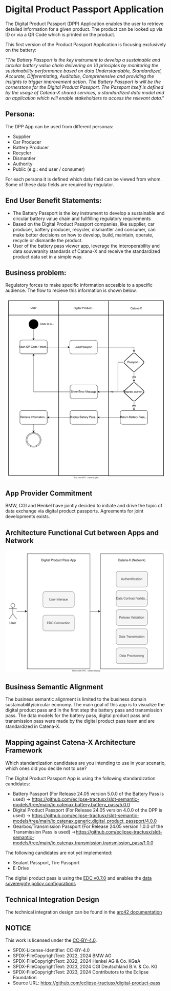<!--
#######################################################################

Tractus-X - Digital Product Passport Application 

Copyright (c) 2022, 2024 BMW AG
Copyright (c) 2022, 2024 Henkel AG & Co. KGaA
Copyright (c) 2023, 2024 CGI Deutschland B.V. & Co. KG
Copyright (c) 2023, 2024 Contributors to the Eclipse Foundation

See the NOTICE file(s) distributed with this work for additional
information regarding copyright ownership.

This work is made available under the terms of the
Creative Commons Attribution 4.0 International (CC-BY-4.0) license,
which is available at
https://creativecommons.org/licenses/by/4.0/legalcode.

SPDX-License-Identifier: CC-BY-4.0

#######################################################################
-->

# Digital Product Passport Application


The Digital Product Passport (DPP) Application enables the user to retrieve detailed information for a given product. The product can be looked up via ID or via a QR Code which is printed on the product.  

This first version of the Product Passport Application is focusing exclusively on the battery:  

*"The Battery Passport is the key instrument to develop a sustainable and circular battery value chain delivering on 10 principles by monitoring the sustainability performance based on data Understandable, Standardized, Accurate, Differentiating, Auditable, Comprehensive and providing the insights to trigger improvement action. The Battery Passport is will be the cornerstone for the Digital Product Passport.
The Passport itself is defined by the usage of Catena-X shared services, a standardized data model and an application which will enable stakeholders to access the relevant data."*  

## Persona:

The DPP App can be used from different personas:

* Supplier
* Car Producer
* Battery Producer
* Recycler
* Dismantler
* Authority
* Public (e.g.: end user / consumer)

For each persona it is defined which data field can be viewed from whom. Some of these data fields are required by regulator.  

## End User Benefit Statements:

* The Battery Passport is the key instrument to develop a sustainable and circular battery value chain and fullfilling regulatory requirements
* Based on the Digital Product Passport companies, like supplier, car producer, battery producer, recycler, dismantler and consumer, can make better decisions on how to develop, build, maintain, operate, recycle or dismantle the product.
* User of the battery pass viewer app, leverage the interoperability and data souveranity standards of Catana-X and receive the standardized product data set in a simple way.  

## Business problem:

Regulatory forces to make specific information accesible to a specific audience. The flow to recieve this information is shown below.

![Business Problem](./media/graphBusinessProblem.svg)  

## App Provider Commitment

BMW, CGI and Henkel have jointly decided to initiate and drive the topic of data exchange via digital product passports. Agreements for joint developments exists.  

## Architecture Functional Cut between Apps and Network

![Architecture Functional Cut](./media/graphArchitectureFunctionalCut.svg)  

## Business Semantic Alignment 

The business semantic alignment is limited to the business domain sustainability/circular economy. The main goal of this app is to visualize the digital product pass and in the first step the battery pass and transmission pass. The data models for the battery pass, digital product pass and transmission pass were made by the digital product pass team and are standardized in Catena-X.

## Mapping against Catena-X Architecture Framework

Which standardization candidates are you intending to use in your scenario, which ones did you decide not to use?

The Digital Product Passport App is using the following standardization candidates:

* Battery Passport (For Release 24.05 version 5.0.0 of the Battery Pass is used) → https://github.com/eclipse-tractusx/sldt-semantic-models/tree/main/io.catenax.battery.battery_pass/5.0.0
* Digital Product Passport (For Release 24.05 version 4.0.0 of the DPP is used) → https://github.com/eclipse-tractusx/sldt-semantic-models/tree/main/io.catenax.generic.digital_product_passport/4.0.0
* Gearbox/Transmission Passport (For Release 24.05 version 1.0.0 of the Transmission Pass is used) ->https://github.com/eclipse-tractusx/sldt-semantic-models/tree/main/io.catenax.transmission.transmission_pass/1.0.0

The following candidates are not yet implemented:

* Sealant Passport, Tire Passport
* E-Drive

The digital product pass is using the [EDC v0.7.0](https://github.com/eclipse-tractusx/tractusx-edc/releases/tag/0.7.0) and enables the  [data sovereignty policy configurations](https://github.com/eclipse-tractusx/digital-product-pass/blob/main/docs/data-sovereignty/PolicyConfigGuide.md)


## Technical Integration Design

The technical integration design can be found in the [arc42 documentation](../architecture/Arc42.md)


## NOTICE

This work is licensed under the [CC-BY-4.0](https://creativecommons.org/licenses/by/4.0/legalcode).

- SPDX-License-Identifier: CC-BY-4.0
- SPDX-FileCopyrightText: 2022, 2024 BMW AG
- SPDX-FileCopyrightText: 2022, 2024 Henkel AG & Co. KGaA
- SPDX-FileCopyrightText: 2023, 2024 CGI Deutschland B.V. & Co. KG
- SPDX-FileCopyrightText: 2023, 2024 Contributors to the Eclipse Foundation
- Source URL: https://github.com/eclipse-tractusx/digital-product-pass
